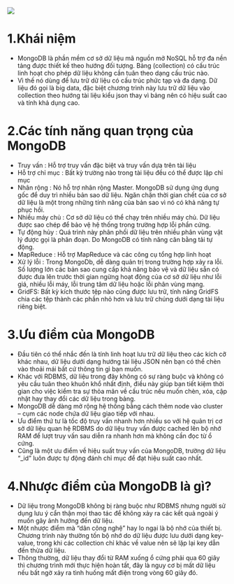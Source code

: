 <img src="https://d1iv5z3ivlqga1.cloudfront.net/wp-content/uploads/2021/12/02152006/mongoDB-la-gi.png">

# 1.Khái niệm
- MongoDB là phần mềm cơ sở dữ liệu mã nguồn mở NoSQL hỗ trợ đa nền tảng được thiết kế theo hướng đối tượng. Bảng (collection) có cấu trúc linh hoạt cho phép dữ liệu không cần tuân theo dạng cấu trúc nào.
- Vì thế nó dùng để lưu trữ dữ liệu có cấu trúc phức tạp và đa dạng. Dữ liệu đó gọi là big data, đặc biệt chương trình này lưu trữ dữ liệu vào collection theo hướng tài liệu kiểu json thay vì bảng nên có hiệu suất cao và tính khả dụng cao.
# 2.Các tính năng quan trọng của MongoDB
- Truy vấn : Hỗ trợ truy vấn đặc biệt và truy vấn dựa trên tài liệu
- Hỗ trợ chỉ mục : Bất kỳ trường nào trong tài liệu đều có thể được lập chỉ mục
- Nhân rộng : Nó hỗ trợ nhân rộng Master. MongoDB sử dụng ứng dụng gốc để duy trì nhiều bản sao dữ liệu. Ngăn chặn thời gian chết của cơ sở dữ liệu là một trong những tính năng của bản sao vì nó có khả năng tự phục hồi.
- Nhiều máy chủ : Cơ sở dữ liệu có thể chạy trên nhiều máy chủ. Dữ liệu được sao chép để bảo vệ hệ thống trong trường hợp lỗi phần cứng.
- Tự động hủy : Quá trình này phân phối dữ liệu trên nhiều phân vùng vật lý được gọi là phân đoạn. Do MongoDB có tính năng cân bằng tải tự động.
- MapReduce : Hỗ trợ MapReduce và các công cụ tổng hợp linh hoạt
- Xử lý lỗi : Trong MongoDb, dễ dàng quản trị trong trường hợp xảy ra lỗi. Số lượng lớn các bản sao cung cấp khả năng bảo vệ và dữ liệu sẵn có được đưa lên trước thời gian ngừng hoạt động của cơ sở dữ liệu như lỗi giá, nhiều lỗi máy, lỗi trung tâm dữ liệu hoặc lỗi phân vùng mạng.
- GridFS: Bất kỳ kích thước tệp nào cũng được lưu trữ, tính năng GridFS chia các tệp thành các phần nhỏ hơn và lưu trữ chúng dưới dạng tài liệu riêng biệt.
# 3.Ưu điểm của MongoDB
- Đầu tiên có thể nhắc đến là tính linh hoạt lưu trữ dữ liệu theo các kích cỡ khác nhau, dữ liệu dưới dạng hướng tài liệu JSON nên bạn có thể chèn vào thoải mái bất cứ thông tin gì bạn muốn.
- Khác với RDBMS, dữ liệu trong đây không có sự ràng buộc và không có yêu cầu tuân theo khuôn khổ nhất định, điều này giúp bạn tiết kiệm thời gian cho việc kiểm tra sự thỏa mãn về cấu trúc nếu muốn chèn, xóa, cập nhật hay thay đổi các dữ liệu trong bảng.
- MongoDB dễ dàng mở rộng hệ thống bằng cách thêm node vào cluster – cụm các node chứa dữ liệu giao tiếp với nhau.
- Ưu điểm thứ tư là tốc độ truy vấn nhanh hơn nhiều so với hệ quản trị cơ sở dữ liệu quan hệ RDBMS do dữ liệu truy vấn được cached lên bộ nhớ RAM để lượt truy vấn sau diễn ra nhanh hơn mà không cần đọc từ ổ cứng.
- Cũng là một ưu điểm về hiệu suất truy vấn của MongoDB, trường dữ liệu “_id” luôn được tự động đánh chỉ mục để đạt hiệu suất cao nhất.
# 4.Nhược điểm của MongoDB là gì?
- Dữ liệu trong MongoDB không bị ràng buộc như RDBMS nhưng người sử dụng lưu ý cẩn thận mọi thao tác để không xảy ra các kết quả ngoài ý muốn gây ảnh hưởng đến dữ liệu.
- Một nhược điểm mà “dân công nghệ” hay lo ngại là bộ nhớ của thiết bị. Chương trình này thường tốn bộ nhớ do dữ liệu được lưu dưới dạng key-value, trong khi các collection chỉ khác về value nên sẽ lặp lại key dẫn đến thừa dữ liệu.
- Thông thường, dữ liệu thay đổi từ RAM xuống ổ cứng phải qua 60 giây thì chương trình mới thực hiện hoàn tất, đây là nguy cơ bị mất dữ liệu nếu bất ngờ xảy ra tình huống mất điện trong vòng 60 giây đó.



